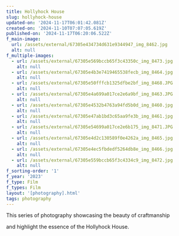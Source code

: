 ```yaml
---
title: Hollyhock House
slug: hollyhock-house
updated-on: '2024-11-17T06:01:42.081Z'
created-on: '2024-11-10T07:07:05.619Z'
published-on: '2024-11-17T06:20:06.522Z'
f_main-image:
  url: /assets/external/67305e434734d631e9344947_img_8462.jpg
  alt: null
f_multiple-images:
  - url: /assets/external/67305e569bccb65f3c43350c_img_8473.jpg
    alt: null
  - url: /assets/external/67305e4b3e7419465538fecb_img_8464.jpg
    alt: null
  - url: /assets/external/67305e50fffcb1325dfbe2bf_img_8468.JPG
    alt: null
  - url: /assets/external/67305e4a699a017ce2e6a9bf_img_8463.JPG
    alt: null
  - url: /assets/external/67305e4532b4763a94fd5b0d_img_8460.jpg
    alt: null
  - url: /assets/external/67305e47ab1bd3c65aa9fe3b_img_8461.jpg
    alt: null
  - url: /assets/external/67305e54699a017ce2e6b175_img_8471.JPG
    alt: null
  - url: /assets/external/67305e4d2c130589f0e4262a_img_8465.jpg
    alt: null
  - url: /assets/external/67305e4ec5fbdedf5264db8e_img_8466.jpg
    alt: null
  - url: /assets/external/67305e559bccb65f3c4334c9_img_8472.jpg
    alt: null
f_sorting-order: '1'
f_year: '2023'
f_type: Film
f_types: Film
layout: '[photography].html'
tags: photography
---
```


This series of photography showcasing the beauty of craftmanship

and highlight the essence of the Hollyhock House.
